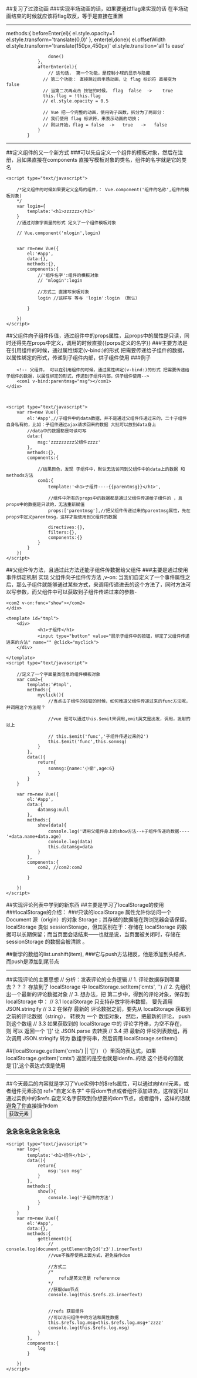 ##复习了过渡动画
###实现半场动画的话，如果要通过flag来实现的话 在半场动画结束的时候就应该将flag取反，等于是直接在重置

<hr>
	methods:{
				beforeEnter(el){
					el.style.opacity=1
					el.style.transform='translate(0,0)'
				},
				enter(el,done){
					el.offsetWidth
					el.style.transform='translate(150px,450px)'
					el.style.transition='all 1s ease'

					done()
				},
				afterEnter(el){
					// 这句话， 第一个功能，是控制小球的显示与隐藏
		          // 第二个功能： 直接跳过后半场动画，让 flag 标识符 直接变为 false
		          // 当第二次再点击 按钮的时候， flag  false  ->    true
		          this.flag = !this.flag
		          // el.style.opacity = 0.5

		          // Vue 把一个完整的动画，使用钩子函数，拆分为了两部分：
		          // 我们使用 flag 标识符，来表示动画的切换；
		          // 刚以开始，flag = false  ->   true   ->   false
				}
			}


<hr>

##定义组件的又一个新方式
###可以先自定义一个组件的模板对象，然后在注册，且如果直接在components 直接写模板对象的类名，组件的名字就是它的类名

	<script type="text/javascript">

		/*定义组件的时候如果要定义全局的组件，： Vue.component('组件的名称',组件的模板对象)
		*/
		var login={
			template:'<h1>zzzzzz</h1>'
		}
		//通过对象字面量的形式 定义了一个组件模板对象

		// Vue.component('mlogin',login)


		var rm=new Vue({
			el:'#app',
			data:{},
			methods:{},
			components:{
				//'组件名字':组件的模板对象
				// 'mlogin':login

				//方式二 直接写米板对象
				login //这样写 等与 'login':login （默认）

			}
			
		})
	</script>

##父组件向子组件传值，通过组件中的props属性，且props中的属性是只读，同时还得先在props中定义，调用的时候直接{{porps定义的名字}} 
###主要方法是在引用组件的时候，通过属性绑定(v-bind:)的形式 把需要传递给子组件的数据，以属性绑定的形式，传递到子组件内部，供子组件使用
###例子
	<div id="app">

		<!-- 父组件， 可以在引用组件的时候，通过属性绑定(v-bind:)的形式 把需要传递给子组件的数据，以属性绑定的形式，传递到子组件内部，供子组件使用-->
		<com1 v-bind:parentmsg="msg"></com1>
	</div>

	

	<script type="text/javascript">
		var rm=new Vue({
			el:'#app',//子组件中的data数据，并不是通过父组件传递过来的，二十子组件自身私有的，比如：子组件通过ajax请求回来的数据 大批可以放到data身上
			//data中的数据都是可读可写
			data:{
				msg:'zzzzzzzzz父组件zzzz'
			},
			methods:{},
			components:{

				//结果颜色，发现 子组件中，默认无法访问到父组件中的data上的数据 和methods方法
				com1:{
					template:'<h1>子组件----{{parentmsg}}</h1>',
					
					//组件中所有的props中的数据都是通过父组件传递给子组件的 ，且props中的数据是只读的，无法重新赋值
					props:['parentmsg'],//把父组件传递过来的parentmsg属性，先在props中定义parentmsg，这样才能使用到父组件的数据

					directives:{},
					filters:{},
					components:{}
				}
			}
		})
	</script>

##父组件传方法，且通过此方法还能子组件传数据给父组件
###主要是通过使用事件绑定机制 实现 父组件向子组件传方法 ,v-on: 当我们自定义了一个事件属性之后，那么子组件就能够通过某些方式，来调用传递进去的这个方法了，同时方法可以写参数，而父组件中可以获取到子组件传递过来的参数-

	<com2 v-on:func="show"></com2>
	</div>

	<template id="tmpl">
		<div>
				<h1>子组件</h1>
				<input type="button" value="展示子组件中的按钮，绑定了父组件传递进来的方法" name="" @click="myclick">
		</div>
		
	</template>
	<script type="text/javascript">
	
		//定义了一个字面量类信息的组件模板对象
		var com2={
			template:'#tmpl',
			methods:{
				myclick(){
					//当点击子组件的按钮的时候，如何难道父组件传递过来的func方法呢，并调用这个方法呢？

					//vue 是可以通过this.$emit来调用,emit英文是出发，调用，发射的以上

					// this.$emit('func','子组件传递过来的2')
					this.$emit('func',this.sonmsg)
				}
			},
			data(){
				return{
					sonmsg:{name:'小偷',age:6}
				}
			}
		}

		var rm=new Vue({
			el:'#app',
			data:{
				datamsg:null
			},
			methods:{
				show(data){
					console.log('调用父组件身上的show方法--+子组件传递的数据----'+data.name+data.age)
					console.log(data)
					this.datamsg=data
				}
			},
			components:{
				com2, //com2:com2

			}
			
		})
	</script>

##实现评论列表中学到的新东西
##主要是学习了localStorage的使用
###localStorage的介绍：
###只读的localStorage 属性允许你访问一个Document 源（origin）的对象 Storage；其存储的数据能在跨浏览器会话保留。localStorage 类似 sessionStorage，但其区别在于：存储在 localStorage 的数据可以长期保留；而当页面会话结束——也就是说，当页面被关闭时，存储在 sessionStorage 的数据会被清除 。

##新学的数组的list.unshift(item),
###它与push方法相反，他是添加到头结点，而push是添加到尾节点

<hr>
##实现评论的主要思想
				// 分析：发表评论的业务逻辑
		          // 1. 评论数据存到哪里去？？？   存放到了 localStorage 中  localStorage.setItem('cmts', '')
		          // 2. 先组织出一个最新的评论数据对象
		          // 3. 想办法，把 第二步中，得到的评论对象，保存到 localStorage 中：
		          //  3.1 localStorage 只支持存放字符串数据， 要先调用 JSON.stringify 
		          //  3.2 在保存 最新的 评论数据之前，要先从 localStorage 获取到之前的评论数据（string）， 转换为 一个  数组对象， 然后，把最新的评论， push 到这个数组
		          //  3.3 如果获取到的 localStorage 中的 评论字符串，为空不存在， 则  可以 返回一个 '[]'  让 JSON.parse 去转换
		          //  3.4  把 最新的  评论列表数组，再次调用 JSON.stringify 转为  数组字符串，然后调用 localStorage.setItem()


##(localStorage.getItem('cmts') || '[]') （）里面的表达式，如果localStorage.getItem('cmts') 返回的是空也就是idenfn..的话 这个括号的值就是'[]',这个表达式很是使用

<hr>
##今天最后的内容就是学习了Vue实例中的$refs属性，可以通过向html元素，或者组件元素添加 ref="自定义名字" 中将dom节点或者组件添加进去，这样就可以通过实例中的$refs.自定义名字获取到你想要的dom节点，或者组件，这样的话就避免了你直接操作dom

<div id="app">
		<button @click="getElement">获取元素</button>
		<h3 id="z3" ref="z3">急急急急急急急急急</h3>
		<log ref="log"></log>
	</div>

	<script type="text/javascript">
		var log={
			template:'<h1>组件</h1>',
			data(){
				return{
					msg:'son msg'
				}
			},
			methods:{
				show(){
					console.log('子组件的方法')
				}
			}
		}
		var rm=new Vue({
			el:'#app',
			data:{},
			methods:{
				getElement(){
					// console.log(document.getElementById('z3').innerText)
					//vue不推荐使用上面方式，避免操作dom

					//方式二
					/*
						refs是英文但是 referennce
					*/
					//获取dom节点
					console.log(this.$refs.z3.innerText)


					//refs 获取组件
					//可以访问组件中的方法和属性数据
					this.$refs.log.msg=this.$refs.log.msg+'zzzz'
					console.log(this.$refs.log.msg)
				}
			},
			components:{
				log
			}
			
		})
	</script>


